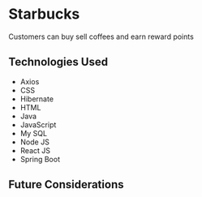 # Starbucks 
Customers can buy sell coffees and earn reward points

## Technologies Used
- Axios
- CSS
- Hibernate
- HTML
- Java
- JavaScript
- My SQL
- Node JS
- React JS
- Spring Boot 

## Future Considerations